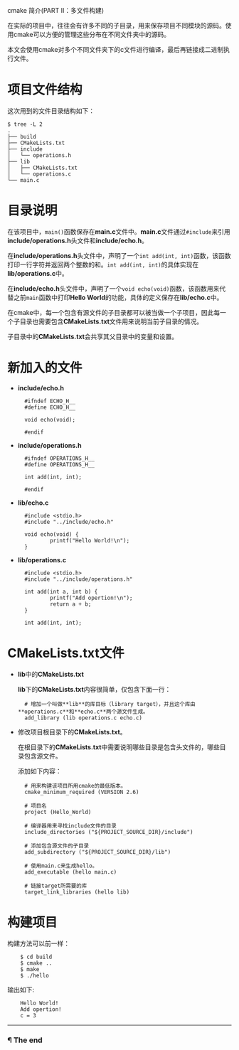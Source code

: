 cmake 简介(PART II：多文件构建)

在实际的项目中，往往会有许多不同的子目录，用来保存项目不同模块的源码。使用cmake可以方便的管理这些分布在不同文件夹中的源码。

本文会使用cmake对多个不同文件夹下的c文件进行编译，最后再链接成二进制执行文件。

# 项目文件结构

这次用到的文件目录结构如下：

```
$ tree -L 2
.
├── build
├── CMakeLists.txt
├── include
│   └── operations.h
├── lib
│   ├── CMakeLists.txt
│   └── operations.c
└── main.c
```

# 目录说明

在该项目中，`main()`函数保存在**main.c**文件中。**main.c**文件通过`#include`来引用**include/operations.h**头文件和**include/echo.h**。

在**include/operations.h**头文件中，声明了一个`int add(int, int)`函数，该函数打印一行字符并返回两个整数的和。`int add(int, int)`的具体实现在**lib/operations.c**中。

在**include/echo.h**头文件中，声明了一个`void echo(void)`函数，该函数用来代替之前`main`函数中打印**Hello World**的功能，具体的定义保存在**lib/echo.c**中。

在cmake中，每一个包含有源文件的子目录都可以被当做一个子项目，因此每一个子目录也需要包含**CMakeLists.txt**文件用来说明当前子目录的情况。

子目录中的**CMakeLists.txt**会共享其父目录中的变量和设置。

# 新加入的文件

- **include/echo.h**

        #ifndef ECHO_H__
        #define ECHO_H__

        void echo(void);

        #endif

- **include/operations.h**

        #ifndef OPERATIONS_H__
        #define OPERATIONS_H__

        int add(int, int);

        #endif

- **lib/echo.c**

        #include <stdio.h>
        #include "../include/echo.h"

        void echo(void) {
                printf("Hello World!\n");
        }

- **lib/operations.c**

        #include <stdio.h>
        #include "../include/operations.h"

        int add(int a, int b) {
                printf("Add opertion!\n");
                return a + b;
        }

        int add(int, int);


# CMakeLists.txt文件

- **lib**中的**CMakeLists.txt**

    **lib**下的**CMakeLists.txt**内容很简单，仅包含下面一行：

        # 增加一个叫做**lib**的库目标（library target），并且这个库由**operations.c**和**echo.c**两个源文件生成。
        add_library (lib operations.c echo.c)

- 修改项目根目录下的**CMakeLists.txt**。

    在根目录下的**CMakeLists.txt**中需要说明哪些目录是包含头文件的，哪些目录包含源文件。

    添加如下内容：

        # 用来构建该项目所用cmake的最低版本。
        cmake_minimum_required (VERSION 2.6)

        # 项目名
        project (Hello_World)

        # 编译器用来寻找include文件的目录
        include_directories ("${PROJECT_SOURCE_DIR}/include")

        # 添加包含源文件的子目录
        add_subdirectory ("${PROJECT_SOURCE_DIR}/lib")

        # 使用main.c来生成hello。
        add_executable (hello main.c)

        # 链接target所需要的库
        target_link_libraries (hello lib)

# 构建项目

构建方法可以前一样：

        $ cd build
        $ cmake ..
        $ make
        $ ./hello

输出如下:

        Hello World!
        Add opertion!
        c = 3

---

### ¶ The end

